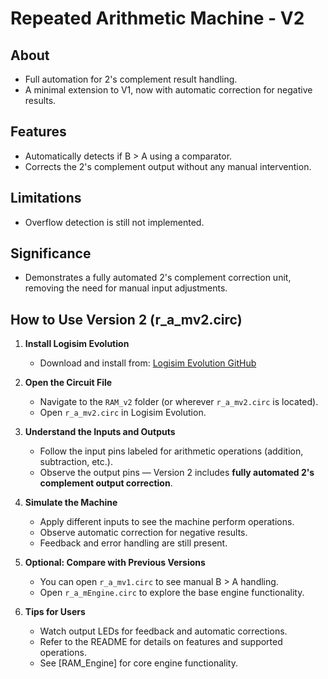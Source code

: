 # Repeated Arithmetic Machine - V2

## About
- Full automation for 2's complement result handling. 
- A minimal extension to V1, now with automatic correction for negative results.

## Features
- Automatically detects if B > A using a comparator. 
- Corrects the 2's complement output without any manual intervention. 

## Limitations
- Overflow detection is still not implemented. 

## Significance
- Demonstrates a fully automated 2's complement correction unit, removing the need for manual input adjustments. 

## How to Use Version 2 (r_a_mv2.circ)

1. **Install Logisim Evolution** 
   - Download and install from: [Logisim Evolution GitHub](https://github.com/logisim-evolution/logisim-evolution)

2. **Open the Circuit File** 
   - Navigate to the `RAM_v2` folder (or wherever `r_a_mv2.circ` is located). 
   - Open `r_a_mv2.circ` in Logisim Evolution.

3. **Understand the Inputs and Outputs** 
   - Follow the input pins labeled for arithmetic operations (addition, subtraction, etc.). 
   - Observe the output pins — Version 2 includes **fully automated 2's complement output correction**.

4. **Simulate the Machine** 
   - Apply different inputs to see the machine perform operations. 
   - Observe automatic correction for negative results. 
   - Feedback and error handling are still present.

5. **Optional: Compare with Previous Versions** 
   - You can open `r_a_mv1.circ` to see manual B > A handling. 
   - Open `r_a_mEngine.circ` to explore the base engine functionality.

6. **Tips for Users** 
   - Watch output LEDs for feedback and automatic corrections. 
   - Refer to the README for details on features and supported operations. 
   - See [RAM_Engine] for core engine functionality.
